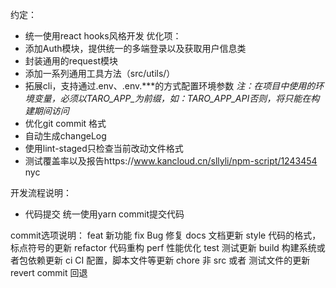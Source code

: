 约定：
- 统一使用react hooks风格开发
优化项：
- 添加Auth模块，提供统一的多端登录以及获取用户信息类
- 封装通用的request模块
- 添加一系列通用工具方法（src/utils/）
- 拓展cli，支持通过.env、.env.***的方式配置环境参数
*注：在项目中使用的环境变量，必须以TARO_APP_为前缀，如：TARO_APP_API否则，将只能在构建期间访问*
- 优化git commit 格式
- 自动生成changeLog
- 使用lint-staged只检查当前改动文件格式
- 测试覆盖率以及报告https://www.kancloud.cn/sllyli/npm-script/1243454 nyc

开发流程说明：
- 代码提交 统一使用yarn commit提交代码

commit选项说明：
feat 新功能
fix Bug 修复
docs 文档更新
style 代码的格式，标点符号的更新
refactor 代码重构
perf 性能优化
test 测试更新
build 构建系统或者包依赖更新
ci CI 配置，脚本文件等更新
chore 非 src 或者 测试文件的更新
revert commit 回退